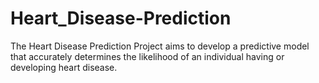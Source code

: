 # Heart_Disease-Prediction
The Heart Disease Prediction Project aims to develop a predictive model that accurately determines the likelihood of an individual having or developing heart disease.

